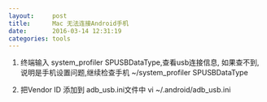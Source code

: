 ```yaml
---
layout:     post
title:      Mac 无法连接Android手机
date:       2016-03-14 12:31:19
categories: tools
---
```


1. 终端输入 system_profiler SPUSBDataType,查看usb连接信息,
如果查不到,说明是手机设置问题,继续检查手机
    ~/system_profiler SPUSBDataType

2. 把Vendor ID 添加到 adb_usb.ini文件中
    vi ~/.android/adb_usb.ini